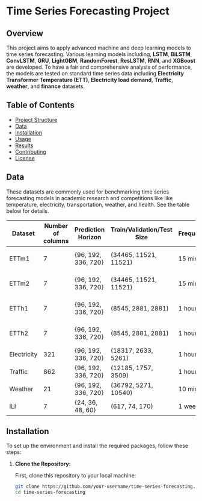 # Time Series Forecasting Project

## Overview

This project aims to apply advanced machine and deep learning models to time series forecasting. Various learning models including, **LSTM**, **BiLSTM**, **ConvLSTM**, **GRU**, **LightGBM**, **RandomForest**, **ResLSTM**, **RNN**, and **XGBoost** are developed. To have a fair and comprehensive analysis of performance, the models are tested on standard time series data including **Electricity Transformer Temperature (ETT)**, **Electricity load demand**, **Traffic**, **weather**, and **finance** datasets.


## Table of Contents
- [Project Structure](#project-structure)
- [Data](#data)
- [Installation](#installation)
- [Usage](#usage)
- [Results](#results)
- [Contributing](#contributing)
- [License](#license)

## Data
These datasets are commonly used for benchmarking time series forecasting models in academic research and competitions like like temperature, electricity, transportation, weather, and health. See the table below for details.

| Dataset      | Number of columns | Prediction Horizon  | Train/Validation/Test Size | Frequency | Domain       |
|--------------|-------------------|---------------------|----------------------------|-----------|--------------|
| ETTm1        | 7                 | {96, 192, 336, 720} | (34465, 11521, 11521)      | 15 min    | Electricity Transformer Temperature  |
| ETTm2        | 7                 | {96, 192, 336, 720} | (34465, 11521, 11521)      | 15 min    | Electricity Transformer Temperature  |
| ETTh1        | 7                 | {96, 192, 336, 720} | (8545, 2881, 2881)         | 1 hour    | Electricity Transformer Temperature  |
| ETTh2        | 7                 | {96, 192, 336, 720} | (8545, 2881, 2881)         | 1 hour    | Electricity Transformer Temperature  |
| Electricity  | 321               | {96, 192, 336, 720} | (18317, 2633, 5261)        | 1 hour    | Electricity Load Demand  |
| Traffic      | 862               | {96, 192, 336, 720} | (12185, 1757, 3509)        | 1 hour    | Transportation|
| Weather      | 21                | {96, 192, 336, 720} | (36792, 5271, 10540)       | 10 min    | Weather      |
| ILI          | 7                 | {24, 36, 48, 60}    | (617, 74, 170)             | 1 week    | Illness      |

## Installation

To set up the environment and install the required packages, follow these steps:

1. **Clone the Repository:**

   First, clone this repository to your local machine:

   ```bash
   git clone https://github.com/your-username/time-series-forecasting.git
   cd time-series-forecasting
